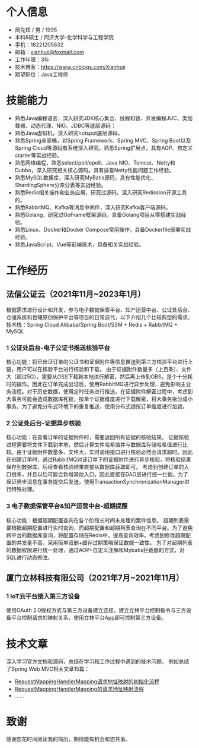 # 个人信息
- 简先辉 / 男 / 1995
- 本科&硕士 / 同济大学-化学科学与工程学院
- 手机：18221205632
- 邮箱：xianhuii@foxmail.com
- 工作年限：3年
- 技术博客：https://www.cnblogs.com/Xianhuii
- 期望职位：Java工程师

# 技能能力
- 熟悉Java编程语言，深入研究JDK核心集合、线程和锁、并发编程JUC、类加载器、动态代理、NIO、JDBC等底层源码；
- 熟悉Java虚拟机，深入研究hotspot底层源码。
- 熟悉Spring全家桶，对Spring Framework、Spring MVC、Spring Boot以及Spring Cloud等源码有系统深入研究。熟悉Spring扩展点，具有AOP、自定义starter等实战经验。
- 熟悉网络编程，熟悉select/poll/epoll、Java NIO、Tomcat、Netty和Dubbo，深入研究相关核心源码。具有排查Netty性能问题工作经验。
- 熟悉MySQL数据库，深入研究MyBatis源码，具有性能优化、ShardingSphere分库分表等实战经验。
- 熟悉Redis相关操作和业务应用，研究过源码。深入研究Redission开源工具的。
- 熟悉RabbitMQ、Kafka等消息中间件，深入研究Kafka客户端源码。
- 熟悉Golang，研究过GoFrame框架源码，具备Golang项目从零搭建实战经验。
- 熟悉Linux、Docker和Docker Compose常用操作，具备Dockerfile部署实战经验。
- 熟悉JavaScript、Vue等前端技术，具备相关实战经验。

# 工作经历
## 法信公证云（2021年11月~2023年1月）
根据需求进行设计和开发，参与电子数据保管平台、知产运营中台、公证处后台、仓储系统和百翎原创保护平台等项目的日常迭代，以下介绍几个比较典型的需求。
技术栈：Spring Cloud Alibaba/Spring Boot/SSM + Redis + RabbitMQ + MySQL
### 1 公证处后台-电子公证书推送核验平台
核心功能：将已出证订单的公证书和证据附件等信息推送到第三方核验平台进行上链，用户可以在核验平台进行核验和下载。
由于证据附件数量多（上百条）、文件大（超过5G），需要从OSS下载到本地进行解密，然后再上传到OBS，是个十分耗时的操作。因此在订单完成出证后，使用RabbitMQ进行异步处理，避免影响主业务流程。对于历史数据，使用定时任务进行推送。在证据附件解密过程中，考虑到大事务可能会造成数据库死锁，按单个证据维度进行下载解密，将大事务拆分成小事务。为了避免分布式环境下的重复推送，使用分布式锁按订单维度进行加锁。

### 2 公证处后台-证据异步核验
核心功能：在查看订单的证据附件时，需要返回所有证据的核验结果。
证据核验过程需要将文件下载到本地，然后计算文件哈希值并与数据库存储哈希值进行比较。由于证据附件数量多、文件大，实时调用接口进行核验必然会请求超时。因此在创建订单时，通过RabbitMQ对该订单下的证据附件进行异步核验，将核验结果保存到数据库，后续查看核验结果直接从数据库获取即可。
考虑到创建订单的入口很多，并且以后可能会新增其他入口，因此直接在DAO层进行统一拦截。为了保证异步消息在事务提交后发送，使用TransactionSynchronizationManager进行特殊处理。
### 3 电子数据保管平台&知产运营中台-超期提醒
核心功能：根据超期配置查询在各个阶段长时间未处理的案件信息。
超期列表需要根据超期配置进行实时查询，而超期配置和超期列表查询在不同平台。为了避免跨平台的数据库查询，将配置存储在Redis中，提高查询效率。考虑到修改超期配置的并发量不高，采用简单双删+缓存过期策略保证数据一致性。
为了对超期列表的数据权限进行统一处理，通过AOP+自定义注解和Mybatis拦截器的方式，对SQL进行动态修改。

## 厦门立林科技有限公司（2021年7月~2021年11月）
### 1 IoT云平台接入第三方设备
使用OAuth 2.0授权方式与第三方设备建立连接，建立立林平台控制指令与三方设备平台控制请求的映射关系，使用立林平台App即可控制第三方设备。

# 技术文章
深入学习官方文档和源码，总结在学习和工作过程中遇到的技术问题。
例如总结了Spring Web MVC相关文章15篇：
- [RequestMappingHandlerMapping请求地址映射的初始化流程](https://www.cnblogs.com/Xianhuii/p/16980975.html)
- [RequestMappingHandlerMapping的请求地址映射流程](https://www.cnblogs.com/Xianhuii/p/16988549.html)
- ……



# 致谢
感谢您花时间阅读我的简历，期待能有机会和您共事。